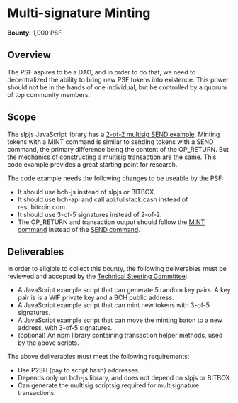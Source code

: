 # Multi-signature Minting

**Bounty**: 1,000 PSF

## Overview

The PSF aspires to be a DAO, and in order to do that, we need to decentralized the ability to bring new PSF tokens into existence. This power should not be in the hands of one individual, but be controlled by a quorum of top community members.

## Scope

The slpjs JavaScript library has a [2-of-2 multisig SEND example](https://github.com/simpleledger/slpjs#send---send-tokens-from-2-of-2-multisig-p2sh). Minting tokens with a MINT command is similar to sending tokens with a SEND command, the primary difference being the content of the OP_RETURN. But the mechanics of constructing a multisig transaction are the same. This code example provides a great starting point for research.

The code example needs the following changes to be useable by the PSF:

- It should use bch-js instead of slpjs or BITBOX.
- It should use bch-api and call api.fullstack.cash instead of rest.bitcoin.com.
- It should use 3-of-5 signatures instead of 2-of-2.
- The OP_RETURN and transaction output should follow the [MINT command](https://github.com/simpleledger/slp-specifications/blob/master/slp-token-type-1.md#mint---extended-minting-transaction) instead of the [SEND command](https://github.com/simpleledger/slp-specifications/blob/master/slp-token-type-1.md#send---spend-transaction).

## Deliverables

In order to eligible to collect this bounty, the following deliverables must be reviewed and accepted by the [Technical Steering Committee](https://github.com/Permissionless-Software-Foundation/TSC):

- A JavaScript example script that can generate 5 random key pairs. A key pair is is a WIF private key and a BCH public address.
- A JavaScript example script that can mint new tokens with 3-of-5 signatures.
- A JavaScript example script that can move the minting baton to a new address, with 3-of-5 signatures.
- (optional) An npm library containing transaction helper methods, used by the above scripts.

The above deliverables must meet the following requirements:

- Use P2SH (pay to script hash) addresses.
- Depends only on bch-js library, and does not depend on slpjs or BITBOX
- Can generate the multisig scriptsig required for multisignature transactions.
